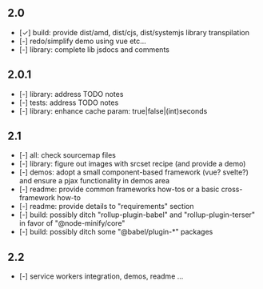 ## 2.0
* [✓] build: provide dist/amd, dist/cjs, dist/systemjs library transpilation
* [-] redo/simplify demo using vue etc...
* [-] library: complete lib jsdocs and comments

## 2.0.1
* [-] library: address TODO notes
* [-] tests: address TODO notes
* [-] library: enhance cache param: true|false|(int)seconds

## 2.1

* [-] all: check sourcemap files
* [-] library: figure out images with srcset recipe (and provide a demo)
* [-] demos: adopt a small component-based framework (vue? svelte?) and ensure a pjax functionality in demos area
* [-] readme: provide common frameworks how-tos or a basic cross-framework how-to
* [-] readme: provide details to "requirements" section
* [-] build: possibly ditch "rollup-plugin-babel" and "rollup-plugin-terser" in favor of "@node-minify/core"
* [-] build: possibly ditch some "@babel/plugin-\*" packages

## 2.2

* [-] service workers integration, demos, readme ...
